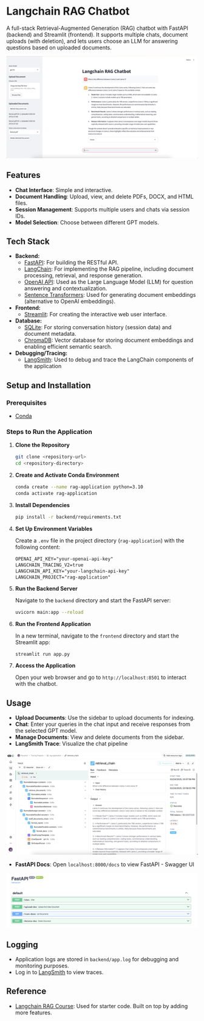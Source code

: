# Langchain RAG Chatbot

A full-stack Retrieval-Augmented Generation (RAG) chatbot with FastAPI (backend) and Streamlit (frontend). It supports multiple chats, document uploads (with deletion), and lets users choose an LLM for answering questions based on uploaded documents.

![RAG Chatbot homepage](./chatbot-home.png)

## Features
- **Chat Interface**: Simple and interactive.  
- **Document Handling**: Upload, view, and delete PDFs, DOCX, and HTML files.  
- **Session Management**: Supports multiple users and chats via session IDs.  
- **Model Selection**: Choose between different GPT models.  

## Tech Stack
- **Backend:**
   - [FastAPI](https://fastapi.tiangolo.com/): For building the RESTful API.
   - [LangChain](https://www.langchain.com/): For implementing the RAG pipeline, including document processing, retrieval, and response generation.
   - [OpenAI API](https://openai.com/api/): Used as the Large Language Model (LLM) for question answering and contextualization.
   - [Sentence Transformers](https://www.sbert.net/): Used for generating document embeddings (alternative to OpenAI embeddings).
- **Frontend:**
   - [Streamlit](https://streamlit.io/):  For creating the interactive web user interface.
- **Database:**
   - [SQLite](https://www.sqlite.org/index.html):  For storing conversation history (session data) and document metadata. 
   - [ChromaDB](https://www.trychroma.com/):  Vector database for storing document embeddings and enabling efficient semantic search.
- **Debugging/Tracing:**
   - [LangSmith](https://smith.langchain.com/): Used to debug and trace the LangChain components of the application

## Setup and Installation

### Prerequisites

- [Conda](https://docs.conda.io/projects/conda/en/latest/user-guide/install/index.html)

### Steps to Run the Application

1. **Clone the Repository**

   ```bash
   git clone <repository-url>
   cd <repository-directory>
   ```

2. **Create and Activate Conda Environment**

   ```bash
   conda create --name rag-application python=3.10
   conda activate rag-application
   ```

3. **Install Dependencies**

   ```bash
   pip install -r backend/requirements.txt
   ```

4. **Set Up Environment Variables**

   Create a `.env` file in the project directory (`rag-application`) with the following content:

   ```plaintext
   OPENAI_API_KEY="your-openai-api-key"
   LANGCHAIN_TRACING_V2=true
   LANGCHAIN_API_KEY="your-langchain-api-key"
   LANGCHAIN_PROJECT="rag-application"
   ```

5. **Run the Backend Server**

   Navigate to the `backend` directory and start the FastAPI server:

   ```bash
   uvicorn main:app --reload
   ```

6. **Run the Frontend Application**

   In a new terminal, navigate to the `frontend` directory and start the Streamlit app:

   ```bash
   streamlit run app.py
   ```

7. **Access the Application**

   Open your web browser and go to `http://localhost:8501` to interact with the chatbot.

## Usage

- **Upload Documents**: Use the sidebar to upload documents for indexing.
- **Chat**: Enter your queries in the chat input and receive responses from the selected GPT model.
- **Manage Documents**: View and delete documents from the sidebar.
- **LangSmith Trace**: Visualize the chat pipeline

![LangSmith Trace](./langsmith-trace.png)

- **FastAPI Docs**: Open `localhost:8000/docs` to view FastAPI - Swagger UI

![FastAPI Swagger UI](./fastapi.png)

## Logging

- Application logs are stored in `backend/app.log` for debugging and monitoring purposes.
- Log in to [LangSmith](https://smith.langchain.com) to view traces.

## Reference

- [Langchain RAG Course](https://github.com/PradipNichite/Youtube-Tutorials/tree/main/Langchain%20RAG%20Course%202024): Used for starter code. Built on top by adding more features.